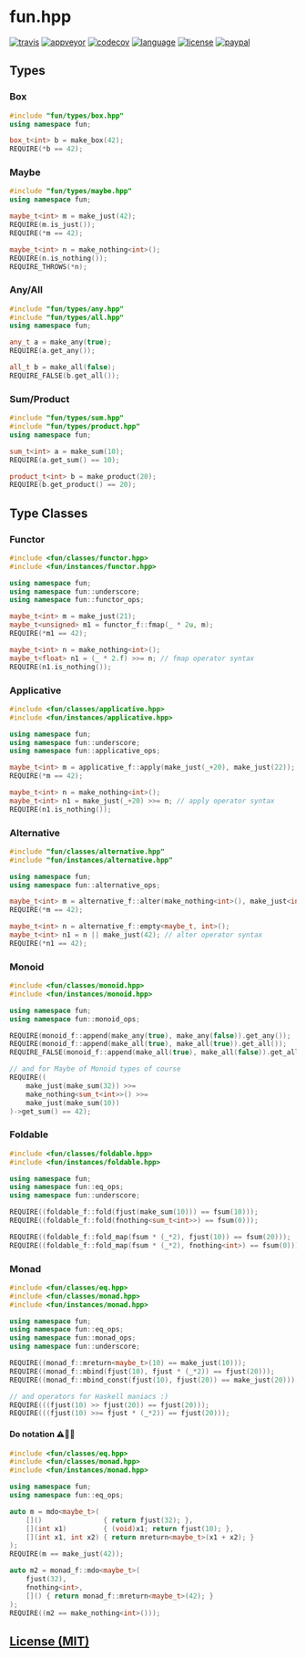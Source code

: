 # fun.hpp

[![travis][badge.travis]][travis]
[![appveyor][badge.appveyor]][appveyor]
[![codecov][badge.codecov]][codecov]
[![language][badge.language]][language]
[![license][badge.license]][license]
[![paypal][badge.paypal]][paypal]

[badge.travis]: https://img.shields.io/travis/BlackMATov/fun.hpp/master.svg?logo=travis
[badge.appveyor]: https://img.shields.io/appveyor/ci/BlackMATov/fun-hpp/master.svg?logo=appveyor
[badge.codecov]: https://img.shields.io/codecov/c/github/BlackMATov/fun.hpp/master.svg?logo=codecov
[badge.language]: https://img.shields.io/badge/language-C%2B%2B17-red.svg
[badge.license]: https://img.shields.io/badge/license-MIT-blue.svg
[badge.paypal]: https://img.shields.io/badge/donate-PayPal-orange.svg?logo=paypal&colorA=00457C

[travis]: https://travis-ci.org/BlackMATov/fun.hpp
[appveyor]: https://ci.appveyor.com/project/BlackMATov/fun-hpp
[codecov]: https://codecov.io/gh/BlackMATov/fun.hpp
[language]: https://en.wikipedia.org/wiki/C%2B%2B17
[license]: https://en.wikipedia.org/wiki/MIT_License
[paypal]: https://www.paypal.me/matov

[fun]: https://github.com/BlackMATov/fun.hpp

## Types

### Box

```cpp
#include "fun/types/box.hpp"
using namespace fun;

box_t<int> b = make_box(42);
REQUIRE(*b == 42);
```

### Maybe

```cpp
#include "fun/types/maybe.hpp"
using namespace fun;

maybe_t<int> m = make_just(42);
REQUIRE(m.is_just());
REQUIRE(*m == 42);

maybe_t<int> n = make_nothing<int>();
REQUIRE(n.is_nothing());
REQUIRE_THROWS(*n);
```

### Any/All

```cpp
#include "fun/types/any.hpp"
#include "fun/types/all.hpp"
using namespace fun;

any_t a = make_any(true);
REQUIRE(a.get_any());

all_t b = make_all(false);
REQUIRE_FALSE(b.get_all());
```

### Sum/Product

```cpp
#include "fun/types/sum.hpp"
#include "fun/types/product.hpp"
using namespace fun;

sum_t<int> a = make_sum(10);
REQUIRE(a.get_sum() == 10);

product_t<int> b = make_product(20);
REQUIRE(b.get_product() == 20);
```

## Type Classes

### Functor

```c++
#include <fun/classes/functor.hpp>
#include <fun/instances/functor.hpp>

using namespace fun;
using namespace fun::underscore;
using namespace fun::functor_ops;

maybe_t<int> m = make_just(21);
maybe_t<unsigned> m1 = functor_f::fmap(_ * 2u, m);
REQUIRE(*m1 == 42);

maybe_t<int> n = make_nothing<int>();
maybe_t<float> n1 = (_ * 2.f) >>= n; // fmap operator syntax
REQUIRE(n1.is_nothing());
```

### Applicative

```cpp
#include <fun/classes/applicative.hpp>
#include <fun/instances/applicative.hpp>

using namespace fun;
using namespace fun::underscore;
using namespace fun::applicative_ops;

maybe_t<int> m = applicative_f::apply(make_just(_+20), make_just(22));
REQUIRE(*m == 42);

maybe_t<int> n = make_nothing<int>();
maybe_t<int> n1 = make_just(_+20) >>= n; // apply operator syntax
REQUIRE(n1.is_nothing());
```

### Alternative

```cpp
#include "fun/classes/alternative.hpp"
#include "fun/instances/alternative.hpp"

using namespace fun;
using namespace fun::alternative_ops;

maybe_t<int> m = alternative_f::alter(make_nothing<int>(), make_just<int>(42));
REQUIRE(*m == 42);

maybe_t<int> n = alternative_f::empty<maybe_t, int>();
maybe_t<int> n1 = n || make_just(42); // alter operator syntax
REQUIRE(*n1 == 42);
```

### Monoid

```cpp
#include <fun/classes/monoid.hpp>
#include <fun/instances/monoid.hpp>

using namespace fun;
using namespace fun::monoid_ops;

REQUIRE(monoid_f::append(make_any(true), make_any(false)).get_any());
REQUIRE(monoid_f::append(make_all(true), make_all(true)).get_all());
REQUIRE_FALSE(monoid_f::append(make_all(true), make_all(false)).get_all());

// and for Maybe of Monoid types of course
REQUIRE((
    make_just(make_sum(32)) >>=
    make_nothing<sum_t<int>>() >>=
    make_just(make_sum(10))
)->get_sum() == 42);
```

### Foldable

```cpp
#include <fun/classes/foldable.hpp>
#include <fun/instances/foldable.hpp>

using namespace fun;
using namespace fun::eq_ops;
using namespace fun::underscore;

REQUIRE((foldable_f::fold(fjust(make_sum(10))) == fsum(10)));
REQUIRE((foldable_f::fold(fnothing<sum_t<int>>) == fsum(0)));

REQUIRE((foldable_f::fold_map(fsum * (_*2), fjust(10)) == fsum(20)));
REQUIRE((foldable_f::fold_map(fsum * (_*2), fnothing<int>) == fsum(0)));
```

### Monad

```cpp
#include <fun/classes/eq.hpp>
#include <fun/classes/monad.hpp>
#include <fun/instances/monad.hpp>

using namespace fun;
using namespace fun::eq_ops;
using namespace fun::monad_ops;
using namespace fun::underscore;

REQUIRE((monad_f::mreturn<maybe_t>(10) == make_just(10)));
REQUIRE((monad_f::mbind(fjust(10), fjust * (_*2)) == fjust(20)));
REQUIRE((monad_f::mbind_const(fjust(10), fjust(20)) == make_just(20)));

// and operators for Haskell maniacs :)
REQUIRE(((fjust(10) >> fjust(20)) == fjust(20)));
REQUIRE(((fjust(10) >>= fjust * (_*2)) == fjust(20)));
```

#### Do notation :warning::see_no_evil::smiling_imp:

```cpp
#include <fun/classes/eq.hpp>
#include <fun/classes/monad.hpp>
#include <fun/instances/monad.hpp>

using namespace fun;
using namespace fun::eq_ops;

auto m = mdo<maybe_t>(
    []()               { return fjust(32); },
    [](int x1)         { (void)x1; return fjust(10); },
    [](int x1, int x2) { return mreturn<maybe_t>(x1 + x2); }
);
REQUIRE(m == make_just(42));

auto m2 = monad_f::mdo<maybe_t>(
    fjust(32),
    fnothing<int>,
    []() { return monad_f::mreturn<maybe_t>(42); }
);
REQUIRE((m2 == make_nothing<int>()));
```

## [License (MIT)](./LICENSE.md)